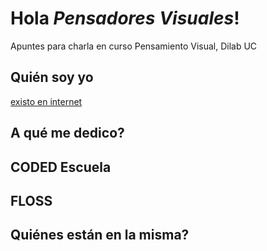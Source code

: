 # Hola *Pensadores Visuales*!
Apuntes para charla en curso Pensamiento Visual, Dilab UC

## Quién soy yo
[existo en internet](http://guillemontecinos.cl/)
## A qué me dedico?
## CODED Escuela
## FLOSS
## Quiénes están en la misma?
